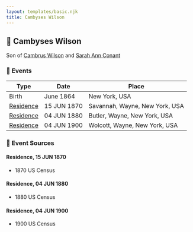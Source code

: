 ```yaml
---
layout: templates/basic.njk
title: Cambyses Wilson
---
```

## 🔵 Cambyses Wilson

Son of [Cambrus Wilson](/people/8/82575654) and [Sarah Ann Conant](/people/3/3929404)

### 📆 Events

Type | Date | Place
------ | ------ | ------
Birth | June 1864 | New York, USA
[Residence](#event-7a73bc25-1f9a-4a2b-a62d-27d9a6401982) | 15 JUN 1870 | Savannah, Wayne, New York, USA
[Residence](#event-47a20808-3d48-438c-8f69-a49a5b2ad63d) | 04 JUN 1880 | Butler, Wayne, New York, USA
[Residence](#event-9875bb02-246e-4d97-a05a-59c7d69a8021) | 04 JUN 1900 | Wolcott, Wayne, New York, USA

### 📰 Event Sources

#### <a id="event-7a73bc25-1f9a-4a2b-a62d-27d9a6401982"></a> Residence, 15 JUN 1870
* 1870 US Census

#### <a id="event-47a20808-3d48-438c-8f69-a49a5b2ad63d"></a> Residence, 04 JUN 1880
* 1880 US Census

#### <a id="event-9875bb02-246e-4d97-a05a-59c7d69a8021"></a> Residence, 04 JUN 1900
* 1900 US Census
